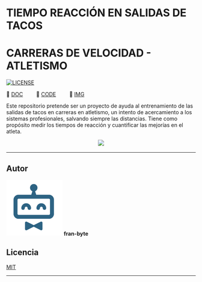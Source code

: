 # TIEMPO REACCIÓN EN SALIDAS DE TACOS
# CARRERAS DE VELOCIDAD - ATLETISMO

[![LICENSE](https://img.shields.io/badge/license-MIT-lightgrey.svg)](/LICENSE.txt)

📕  [DOC](/doc)         📕  [CODE](/code)         📕  [IMG](/img)        


Este repositorio pretende ser un proyecto de ayuda al entrenamiento de las salidas de tacos en carreras en atletismo, un intento de acercamiento a los sistemas profesionales, salvando siempre las distancias. Tiene como propósito medir los tiempos de reacción y cuantificar las mejorías en el atleta.




<p align="center">
  <img src="https://github.com/fran-byte/tiempo_reaccion/blob/main/mdArchives/tacos_salida.jpg">
</p>


---

## Autor ️
<img src="mdArchives/logo.png"/> **fran-byte**



## Licencia
[MIT](https://choosealicense.com/licenses/mit/)

---

